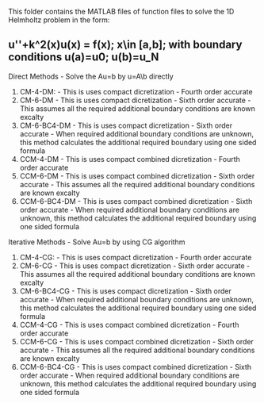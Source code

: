 This folder contains the MATLAB files of function files to solve the 1D Helmholtz problem in the form:
## u''+k^2(x)u(x) = f(x); x\in [a,b]; with boundary conditions u(a)=u0; u(b)=u_N
Direct Methods - Solve the Au=b by u=A\b directly
1. CM-4-DM: - This is uses compact dicretization - Fourth order accurate
2. CM-6-DM - This is uses compact dicretization - Sixth order accurate - This assumes all the required additional boundary conditions are known excalty
3. CM-6-BC4-DM - This is uses compact dicretization - Sixth order accurate - When required additional boundary conditions are unknown, this method calculates the additional required boundary using one sided formula
4. CCM-4-DM - This is uses compact combined dicretization - Fourth order accurate
5. CCM-6-DM - This is uses compact combined dicretization - Sixth order accurate - This assumes all the required additional boundary conditions are known excalty
6. CCM-6-BC4-DM - This is uses compact combined dicretization - Sixth order accurate - When required additional boundary conditions are unknown, this method calculates the additional required boundary using one sided formula

Iterative Methods - Solve Au=b by using CG algorithm
1. CM-4-CG: - This is uses compact dicretization - Fourth order accurate
2. CM-6-CG - This is uses compact dicretization - Sixth order accurate - This assumes all the required additional boundary conditions are known excalty
3. CM-6-BC4-CG - This is uses compact dicretization - Sixth order accurate - When required additional boundary conditions are unknown, this method calculates the additional required boundary using one sided formula
4. CCM-4-CG - This is uses compact combined dicretization - Fourth order accurate
5. CCM-6-CG - This is uses compact combined dicretization - Sixth order accurate - This assumes all the required additional boundary conditions are known excalty
6. CCM-6-BC4-CG - This is uses compact combined dicretization - Sixth order accurate - When required additional boundary conditions are unknown, this method calculates the additional required boundary using one sided formula

